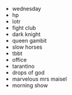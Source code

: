 * wednesday
* hp
* lotr
* fight club
* dark knight
* queen gambit
* slow horses
* tbbt
* office
* tarantino
* drops of god
* marvelous mrs maisel
* morning show
